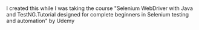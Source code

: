 # 
I created this while I was taking the course "Selenium WebDriver with Java and TestNG.Tutorial designed for complete beginners in Selenium testing and automation" by Udemy
